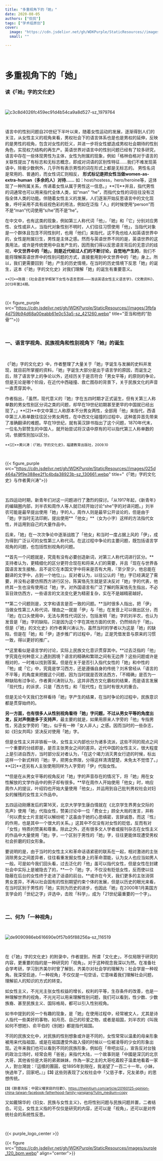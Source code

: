 ```yaml
---
title: "多重视角下的「她」"
date: 2020-08-05
authors: ["侃侃"]
tags: ["学术组原创"]
cover:
  image: "https://cdn.jsdelivr.net/gh/WDKPurple/StaticResources//images/8a8fceb7804a3fc40642be3631b65d5d-sz_214191.webp"
  small: ""

---
```


<br>

# 多重视角下的「她」

### 读《「她」字的文化史》

<br>

![c3c8d4026fc459ec91d4b54ca9a8d527-sz_1979764](https://cdn.jsdelivr.net/gh/WDKPurple/StaticResources//images/20210725131757.webp)

<br>

语言中的性别问题自20世纪下半叶以来，随着女性运动的发展，逐渐得到人们的关注，从女性主义的视角来看，男权社会下的语言体系也是也是男权的延伸，反映的是男性的视角，包含对女性的贬义，并进一步将女性塑造成男权社会期待的性别角色，实现权力结构的再生产。英语世界对语言中的性别问题已经有了较多研究，语言中存在一些体现男性为主体，女性为附属的现象，例如「格林伯格对于语言的关联性提出了有标志和无标志概念，即成对词语的区别性特征……我们不难发现英语中，除极少数例外，几乎所有表示男性的词在形式上都是无标志的。 男性名词是常用的、普通的，而女性词汇则相反， **形式标记是把女性当做women-as-extra-human（多余的人）对待……** 如：host/hostess，hero/heroine等，这体现了一种所属关系，传递着女性从属于男性这一信息。」**[1]**并且，指代男性的词通常也可以用来指代全体人类，如“man” “he”，而指代女性的词往往没有泛指全体人类的功能。伴随着女性主义的发展，人们逐渐开始反思语言中的文化现象，呼吁采用不具有歧视色彩的用法，例如在泛指「人」的时候使用“person”而不是“man”代词使用“s/he”而不是“he”。



 在中文中，也有这类的现象，例如第三人称代词「他」，「她」和「它」分别对应男性、女性或非人，当指代对象性别不明时，人们往往习惯使用「他」，当指代对象是一个群体且包含不同性别时，也用「他们」来指代，这不免也给人如英语世界中的，女性是附属衍生，男性是主体之感。然而与英语世界不同的是，英语世界的这类用法，或许是传统使用中自发产生的，因而我们得以反思语言背后的无意识的歧视，**中文世界中的「她」，则是近代经过人们的不断讨论，自觉地产生的**，我们不能将理解英语世界中的性别问题的方式，直接套用到中文世界中的「她」身上。所以，我们更需要回到「她」产生的历史情境，在当时的历史情境下反思「她」的诞生，这本《「她」字的文化史》对我们理解「她」的诞生有重要意义。



<small>**[1]**陈薇：《社会语言学框架下女性与语言思辨——浅谈英语女性主义语言学》，《文教资料》，2013年第24期。</small>

<br>

{{< figure_purple src="https://cdn.jsdelivr.net/gh/WDKPurple/StaticResources//images/3fbfa4d759b94d68a00eabb61e0c53a5-sz_421260.webp"
title="亚当和他的“肋骨”">}}

<br>

### 一、语言学视角、民族视角和性别视角下「她」的诞生

<br>

《「她」字的文化史》中，作者整理了大量关于「她」字诞生与发展的史料并发现，就目前所掌握的资料，「她」字诞生大部分是出于语言学的原因，而诞生之后，除了语言学上的争论以外，还经历关于是否符合「男女平等」的原则的争论，但是无论是哪个阶段，在近代中西碰撞、救亡图存的背景下，关于民族文化的声音一直贯穿其中。



作者指出，「虽然，现代意义的『她』字在五四时期才正式诞生，但有关第三人称单数的男女性别区分词之类的问题，却早在19世纪初期甚至更早的中国就已经出现了。」**[2]**中文中第三人称原本不分男女两性，全部用「他」来指代，西语中第三人称单数往往区分男女两性，在中西文化碰撞的过程中，这种差异首先带来了准确翻译的难题。早在19世纪，就有英汉辞书指出了这个问题，1870年代末，一位名为郭赞生的中国人，就开始尝试将汉语中原有的可以指代第三人称单数的词，依据性别加以区分。



<small>**[2]**黄兴涛：《「她」字的文化史》，福建教育出版社，2009.10</small>

<br>

{{< figure_purple src="https://cdn.jsdelivr.net/gh/WDKPurple/StaticResources//images/025d464a79f9e388ee2f1c4bda38923b-sz_130661.webp"
title="《「她」字的文化史》与作者黄兴涛">}}

<br>

五四运动时期，新青年们对这一问题进行了激烈的探讨。「从1917年起，《新青年》的编辑圈内部，刘半农和周作人等人就已经开始讨论“she”字的对译问题。」刘半农可能是最早提出使用「她」字的人，周作人则是最早公开谈论的，但是由于「她」字当时无法印刷，提出使用**「他女」**（女为小字）这样的方法指代女性，并运用到自己的大量作品中。



后来，「她」在一次次争论中逐渐战胜了「他女」和当时一度占据上风的「伊」，成为得到广泛认可的女性第三人称代词。在这过程中争论的主要问题，既包括语言学视角的问题，也包括性别视角的问题。



**首先一个问题就是，究竟有没有必要创造新词，对第三人称代词进行区分。**支持者认为，更精细化的区分更符合现在和将来人们的需要，并且「现在与世界各国语言发生接触，且不说它在本国文字中将来是否有大用，『至少至少，他总能在翻译的文字中，占到一个地位』」。反对者认为，以往公认的「他」字已经满足了需要，并没有必要仿照西方进行区分。陈寅恪先生就是坚决反对「她」字的代表，他终其一生也没有使用过「她」字。对外国语言有广泛了解的陈寅恪先生指出，不必盲目效仿西方，一些语言的文法变化更为精密复杂，实在不是越精密越好。



**第二个问题则是，文字和语言是否一致的问题。**当时很多人指出，把「伊」当做女性第三人称代词，理由之一就是「伊」与「他」在发音上可以做出区分，而「她」在口头使用中，无法与男性代词区分，包括发明「她」字的刘半农，也认为发音是「她」字的缺陷，只是因为这个字在其他方面的优势，仍然倾向于「她」。但是《「她」的文化史》的作者黄兴涛认为，虽然当时的学者以为这是「她」的缺陷，但是在「她」和「伊」逐步推广的过程中，「她」正是凭借发音与原来的习惯一致，得以更好的推广。



**这里看似是语言学的讨论，实际上民族文化意识贯穿其中。**过去泛指的「他」字究竟在何种意义上遇到困境？语言的精确和繁琐之间有无边界？这些问题或许是相对的，一时难以找到答案。但是在关于是否引入指代女性的「她」和中性的「牠」或「它」中，究竟是学习西方，还是遵循自身的传统？刘禾曾经从「语言的不平等」的角度来把握这个问题，因为当时就是否效法西方，「不精确」是否为一种缺陷有过争论，作者黄兴涛则认为，这并非西方文化霸权的结果，而是语言发展「现代性」的诉求，只是「西方性」和「现代性」在当时有很大的重合。



但是无论今天我们怎样看待「她」字产生的结果，在当时争论的过程中，民族意识都是贯穿始终的。





**另一方面，也有很多人从性别视角看待「她」字问题，不过从男女平等的角度出发，反对声倒是多于支持声**，最主要的就是，如果用原来人字旁的「他」专指男性，另造女字旁的「她」，似乎有一种「女人非人」之感。因而当时的一些杂志，如《妇女共鸣》坚决反对使用「她」字。



但是女性主义并非铁板一块，女性主义内部也分为诸多流派，这些不同的观点之间一个重要的分歧即是，是否主张男女之间的差异。近代中国的女性主义，很大程度上是引进自西方，当时部分反对者认为，「在这个竭力消灭男女行迹的时候，标出这样一个新式样的『她』字，把男女界限，分得这样清清楚楚，未免太不觉悟了。」**[2]**还另有人主张使用同样为人字旁的「伊」代指女性。



**但是在从男女平等的视角反对「她」字的声音存在的情况下，将「她」用在女性解放的文学作品中的例子却有很多。**早在周作人开始使用「他女」时，响应周作人的提议，叶绍钧也开始大量使用「他女」，并运用到自己批判男权社会对妇女的摧残的女性主义作品中。



五四运动刚爆发后的第16天，北京大学学生康白情就在《北京学生界男女交际的先声》使用「她」代指女性，赞美讨论中一位「费女士」顾全大局的发言，并称「何以费女士片言就可以解纷呢？这虽由于她的心思缜密，言辞诚恳，而这『性』的作用，也是其中一个很大的关系。」这其中不仅没有对女性的贬低，反而有对「女性」特质的赞美和尊重。除此之外，还有很多文人学者或报刊杂志在女性主义的作品中大量使用「她」字，一个区别于男性的「她」字，往往更能体现遭受男权社会折磨的妇女形象。



要说明的是，由于当时的女性主义和革命话语紧密的联系在一起，相对激进的主张消除男女之间差异者，往往看重发掘女性身上的革命潜能，认为女人也应当如男人一般。可是如今我们回头看，过去泛化的「他」虽可以指代女性，但是女性在封建社会中实际上是被隐去了的，**一个「她」字，不仅没有贬低女性，反而使以往隐蔽在后台的女性终于走进了话语的前台。**或许在今天，我们更多的主张消弭男女差异，不再以社会固有的性别期望约束个体的发展，但是以历史的眼光来看，在当时区别于男性的「她」实则为历史的进步，也因此「她」在2000年1月美国方言学会的「世纪之字」评选中，击败「科学」，成为「21世纪最重要的一个字」。

<br>

### 二、何为「一种视角」

<br>

![de9090986eb616690e0f57b95f88256a-sz_116519](https://cdn.jsdelivr.net/gh/WDKPurple/StaticResources//images/20210725135434.webp)

<br>

在《「她」字的文化史》的附录中，作者提到，所谓「文化史」，不仅局限于研究的内容，更重要的指的是一种研究的「视角」。对于这种观念我深以为然。在准备社会学考研，学习到齐美尔时曾了解到，齐美尔对社会学的理解为：社会学是一种视角。我深受启迪，「一种视角」不仅仅是一句空话，它意味着我们理解社会问题，理解前人的知识的方式的转变。



如女性主义，不光光主张女性权益的增长，权利的平等，生存条件的改善，也是一种理解世界的视角，不光光可以用来理解性别问题，我们可以看到，性少数、少数族裔、甚至民族主义、国际格局，都可以引入性别视角。



如书中提到的另一个有趣的现象，是「她」在使用过程中，经常被文人，尤其是诗人指代一些美好的事物，如月亮、自己的珍爱之物，或者是祖国，刘半农的《叫我如何不想她》、俞平伯的《别她》都是指代祖国。



不同的民族文化中，对民族的性别想象或许是不同的，女性常常以温柔的母亲形象被用来代指祖国，或是在祖国遭受外敌入侵的时候以一位被凌辱的少女的形象出现。近年来我们也可以看到不同的民族形象，例如在「帝吧出征」，宣告反对台独的政治立场时，经常会用「爸爸」来指代大陆，一个故事则是「中國是深沉的北京大哥，其他省份是大哥的弟弟妹妹，作為一家之主的大哥吃着餃子温柔地看着一家人，對台灣說：『這樣的團圓，從1895年到現在，我渴望了一百二十一年。小妹，快過年了，回家吧。』」**[3]** 这些则表现了父权社会中「父慈子孝，兄友弟恭」的思想传统。



<small>**[3]**《臉書洗版：中國父權家庭的狂歡》，https://theinitium.com/article/20160125-opinion-china-taiwan-facebook-fatherhood-family-yanqiang/?utm_medium=copy</small>



又如戴锦华的《妇女、民族与女性主义》，也将性别问题与民族问题并置，二者结合。可见，女性主义指的不仅仅是研究的内容，还可以是「视角」，还可以是对传统社会的系统性反思。

<br>

{{< purple_logo_center >}}

{{< figure src="https://cdn.jsdelivr.net/gh/WDKPurple/StaticResources/images/purple_120_bpm.webp" align="center">}}